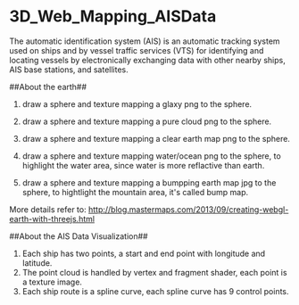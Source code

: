 # 3D_Web_Mapping_AISData
The automatic identification system (AIS) is an automatic tracking system used on ships and by vessel traffic services (VTS) for identifying and locating vessels by electronically exchanging data with other nearby ships, AIS base stations, and satellites.


##About the earth##

1. draw a sphere and texture mapping a glaxy png to the sphere.

2. draw a sphere and texture mapping a pure cloud png to the sphere.

3. draw a sphere and texture mapping a clear earth map png to the sphere.

4. draw a sphere and texture mapping water/ocean png to the sphere, to highlight the water area, since water is more reflactive than earth.

5. draw a sphere and texture mapping a bumpping earth map jpg to the sphere, to hightlight the mountain area, it's called bump map.

More details refer to: http://blog.mastermaps.com/2013/09/creating-webgl-earth-with-threejs.html



##About the AIS Data Visualization##

1. Each ship has two points, a start and end point with longitude and latitude.
2. The point cloud is handled by vertex and fragment shader, each point is a texture image. 
3. Each ship route is a spline curve, each spline curve has 9 control points. 
